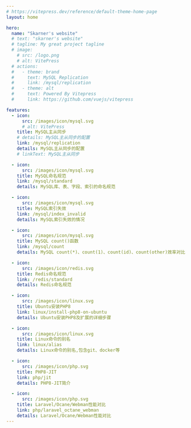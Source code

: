 ```yaml
---
# https://vitepress.dev/reference/default-theme-home-page
layout: home

hero:
  name: "Skarner's website"
  # text: "skarner's website"
  # tagline: My great project tagline
  # image:
    # src: /logo.png
    # alt: VitePress
  # actions:
  #   - theme: brand
  #     text: MySQL Replication
  #     link: /mysql/replication
  #   - theme: alt
  #     text: Powered By Vitepress
  #     link: https://github.com/vuejs/vitepress

features:
  - icon:
      src: /images/icon/mysql.svg
      # alt: VitePress
    title: MySQL主从同步
    # details: MySQL主从同步的配置
    link: /mysql/replication
    details: MySQL主从同步的配置
    # linkText: MySQL主从同步

  - icon:
      src: /images/icon/mysql.svg
    title: MySQL命名规范
    link: /mysql/standard
    details: MySQL库、表、字段、索引的命名规范

  - icon:
      src: /images/icon/mysql.svg
    title: MySQL索引失效
    link: /mysql/index_invalid
    details: MySQL索引失效的情况

  - icon:
      src: /images/icon/mysql.svg
    title: MySQL count()函数
    link: /mysql/count
    details: MySQL count(*)、count(1)、count(id)、count(other)效率对比

  - icon:
      src: /images/icon/redis.svg
    title: Redis命名规范
    link: /redis/standard
    details: Redis命名规范

  - icon:
      src: /images/icon/linux.svg
    title: Ubuntu安装PHP8
    link: linux/install-php8-on-ubuntu
    details: Ubuntu安装PHP8及扩展的详细步骤

  - icon:
      src: /images/icon/linux.svg
    title: Linux命令的别名
    link: linux/alias
    details: Linux命令的别名,包含git、docker等

  - icon:
      src: /images/icon/php.svg
    title: PHP8-JIT
    link: php/jit
    details: PHP8-JIT简介

  - icon:
      src: /images/icon/php.svg
    title: Laravel/Ocane/Webman性能对比
    link: php/laravel_octane_webman
    details: Laravel/Ocane/Webman性能对比
---
```


